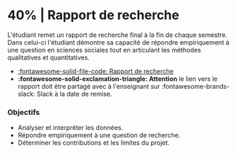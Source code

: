 # 40% | Rapport de recherche

L'étudiant remet un rapport de recherche final à la fin de chaque semestre. Dans celui-ci l'étudiant démontre sa capacité de répondre empiriquement à une question en sciences sociales tout en articulant les méthodes qualitatives et quantitatives.


- [:fontawesome-solid-file-code: Rapport de recherche](https://colab.research.google.com/github/mickaeltemporao/methodes-sciences-sociales-materials/blob/main/rapport-de-recherche.ipynb)
- **:fontawesome-solid-exclamation-triangle: Attention** le lien vers le rapport doit être partagé avec à l'enseignant sur :fontawesome-brands-slack: Slack à la date de remise.

### Objectifs
- Analyser et interpréter les données.
- Répondre empiriquement à une question de recherche.
- Déterminer les contributions et les limites du projet.

